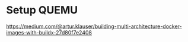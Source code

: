 

# Setup QUEMU

https://medium.com/@artur.klauser/building-multi-architecture-docker-images-with-buildx-27d80f7e2408
